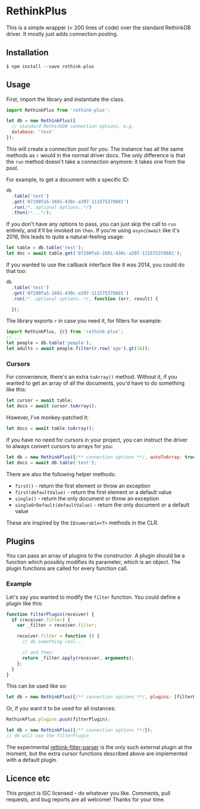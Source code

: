 # RethinkPlus

This is a simple wrapper (< 200 lines of code) over the standard RethinkDB driver.  It mostly just adds connection pooling.

## Installation

    $ npm install --save rethink-plus


## Usage

First, import the library and instantiate the class.

```js
import RethinkPlus from 'rethink-plus';

let db = new RethinkPlus({
  // standard RethinkDB connection options, e.g.
  database: 'test'
});
```

This will create a connection pool for you.  The instance has all the same methods as `r` would in the normal driver docs.  The only difference is that the `run` method doesn't take a connection anymore: it takes one from the pool.

For example, to get a document with a specific ID:

```js
db
  .table('test')
  .get('07290fa5-1691-430c-a397-111575370881')
  .run(/*..optional options..*/)
  .then(/*...*/);
```

If you don't have any options to pass, you can just skip the call to `run` entirely, and it'll be invoked on `then`.  If you're using `async`/`await` like it's 2016, this leads to quite a natural-feeling usage:

```js
let table = db.table('test');
let doc = await table.get('07290fa5-1691-430c-a397-111575370881');
```

If you wanted to use the callback interface like it was 2014, you could do that too:

```js
db
  .table('test')
  .get('07290fa5-1691-430c-a397-111575370881')
  .run(/*..optional options..*/, function (err, result) {

  });
```

The library exports `r` in case you need it, for filters for example:

```js
import RethinkPlus, {r} from 'rethink-plus';
// ...
let people = db.table('people');
let adults = await people.filter(r.row('age').gt(16));
```


### Cursors

For convenience, there's an extra `toArray()` method.  Without it, if you wanted to get an array of all the documents, you'd have to do something like this:

```js
let cursor = await table;
let docs = await cursor.toArray();
```

However, I've monkey-patched it:

```js
let docs = await table.toArray();
```

If you have no need for cursors in your project, you can instruct the driver to always convert cursors to arrays for you:

```js
let db = new RethinkPlus({/** connection options **/, autoToArray: true});
let docs = await db.table('test');
```

There are also the following helper methods:

 * `first()` - return the first element or throw an exception
 * `first(defaultValue)` - return the first element or a default value
 * `single()` - return the only document or throw an exception
 * `singleOrDefault(defaultValue)` - return the only document or a default value

These are inspired by the `IEnumerable<T>` methods in the CLR.


## Plugins

You can pass an array of plugins to the constructor.  A plugin should be a function which possibly modifies its parameter, which is an object.  The plugin functions are called for every function call.

### Example

Let's say you wanted to modify the `filter` function.  You could define a plugin like this:

```js
function filterPlugin(receiver) {
  if (receiver.filter) {
    var _filter = receiver.filter;

    receiver.filter = function () {
      // do something cool...

      // and then:
      return _filter.apply(receiver, arguments);
    };
  }
}
```

This can be used like so:

```js
let db = new RethinkPlus({/** connection options **/, plugins: [filterPlugin]});
```

Or, if you want it to be used for all instances:

```js
RethinkPlus.plugins.push(filterPlugin);

let db = new RethinkPlus({/** connection options **/});
// db will use the filterPlugin
```

The experimental [rethink-filter-parser](https://www.npmjs.com/package/rethink-filter-parser) is the only such external plugin at the moment, but the extra cursor functions described above are implemented with a default plugin.

## Licence etc

This project is ISC licensed - do whatever you like.  Comments, pull requests, and bug reports are all welcome!  Thanks for your time.
